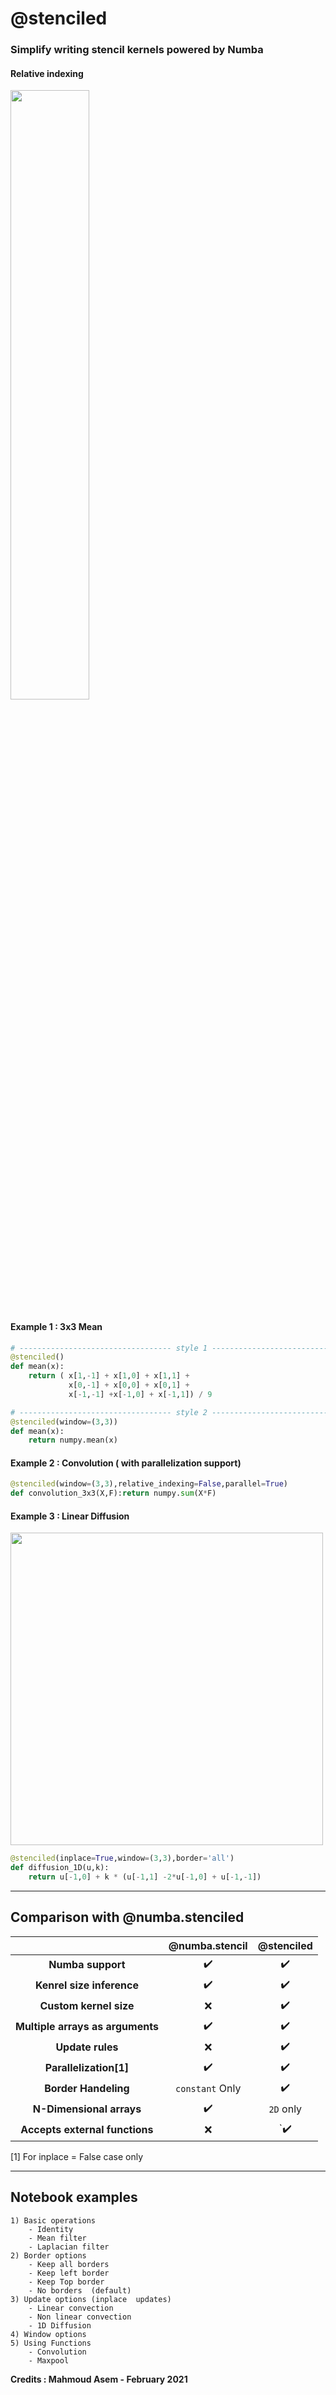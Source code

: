 # **@stenciled**

### Simplify  writing stencil kernels powered by  Numba

#### Relative indexing
<img src="https://i.imgur.com/me5bC17.png" width="50%" />

#### Example 1 : 3x3 Mean 
```python
# ---------------------------------- style 1 ----------------------------------
@stenciled()
def mean(x):
    return ( x[1,-1] + x[1,0] + x[1,1] +
             x[0,-1] + x[0,0] + x[0,1] +
             x[-1,-1] +x[-1,0] + x[-1,1]) / 9

# ---------------------------------- style 2 ----------------------------------
@stenciled(window=(3,3))
def mean(x): 
    return numpy.mean(x)   
```


#### Example 2 : Convolution ( with parallelization support)
```python
@stenciled(window=(3,3),relative_indexing=False,parallel=True)
def convolution_3x3(X,F):return numpy.sum(X*F)
```

#### Example 3 : Linear Diffusion


<img src="https://i.imgur.com/kI69TUw.png" width="500" />

```python
@stenciled(inplace=True,window=(3,3),border='all')
def diffusion_1D(u,k): 
    return u[-1,0] + k * (u[-1,1] -2*u[-1,0] + u[-1,-1])
```


___

## Comparison with @numba.stenciled

|                                  | @numba.stencil  | @stenciled |
|:--------------------------------:|:---------------:|:----------:|
|        **Numba support**         |       ✔️        |     ✔️     |
|    **Kenrel size inference**     |       ✔️        |     ✔️     |
|      **Custom kernel size**      |       ❌        |     ✔️     |
| **Multiple arrays as arguments** |       ✔️        |     ✔️     |
|         **Update rules**         |       ❌        |     ✔️     |
|       **Parallelization[1]**       |       ✔️        |     ✔️     |
|       **Border Handeling**       | `constant` Only |     ✔️     |
|     **N-Dimensional arrays**     |       ✔️        | `2D` only  |
|  **Accepts external functions**  |       ❌        |    `✔️     |

[1] For inplace = False case only
___

## Notebook examples

```
1) Basic operations
    - Identity
    - Mean filter
    - Laplacian filter
2) Border options
    - Keep all borders
    - Keep left border
    - Keep Top border
    - No borders  (default)
3) Update options (inplace  updates)
    - Linear convection
    - Non linear convection
    - 1D Diffusion
4) Window options
5) Using Functions 
    - Convolution
    - Maxpool 
```

**Credits : Mahmoud Asem - February 2021**
